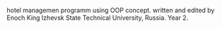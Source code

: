 hotel managemen programm using OOP concept.
written and edited by Enoch King 
Izhevsk State Technical University, Russia.
Year 2.
